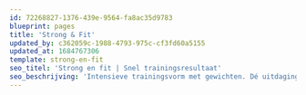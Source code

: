 ```yaml
---
id: 72268827-1376-439e-9564-fa8ac35d9783
blueprint: pages
title: 'Strong & Fit'
updated_by: c362059c-1988-4793-975c-cf3fd60a5155
updated_at: 1684767306
template: strong-en-fit
seo_titel: 'Strong en fit | Snel trainingsresultaat'
seo_beschrijving: 'Intensieve trainingsvorm met gewichten. Dé uitdaging om je grenzen te verleggen! ✓Intensief sporten'
---
```

